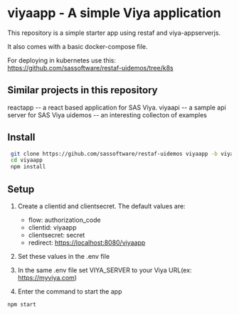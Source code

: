 # viyaapp - A simple Viya application

This repository is a simple starter app using restaf and viya-appserverjs.

It also comes with a basic docker-compose file.

For deploying in kubernetes use this: <https://github.com/sassoftware/restaf-uidemos/tree/k8s>

## Similar projects in this repository

reactapp  -- a react based application for SAS Viya.
viyaapi   -- a sample api server for SAS Viya
uidemos   -- an interesting collecton of examples

## Install

```sh
 git clone https://gihub.com/sassoftware/restaf-uidemos viyaapp -b viyaapp
 cd viyaapp
 npm install
 ```

## Setup

1. Create a clientid and clientsecret. The default values are:
    - flow: authorization_code
    - clientid: viyaapp
    - clientsecret: secret
    - redirect: <https://localhost:8080/viyaapp>

2. Set these values in the .env file

3. In the same .env file set VIYA_SERVER to your Viya URL(ex: <https://myviya.com>)

4. Enter the command to start the app

```sh
npm start
```
